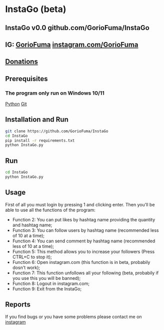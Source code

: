 # InstaGo (beta)
## InstaGo v0.0 github.com/GorioFuma/InstaGo
## IG: [GorioFuma](instagram.com/GorioFuma) [instagram.com/GorioFuma](instagram.com/GorioFuma)
## [Donations](https://www.paypal.com/paypalme/GorioFuma)
## Prerequisites
### The program only run on Windows 10/11
[Python](https://www.python.org/ftp/python/3.10.3/python-3.10.3-amd64.exe)
[Git](https://git-scm.com/download/win)
## Installation and Run
```bash
git clone https://github.com/GorioFuma/InstaGo
cd InstaGo
pip install -r requirements.txt
python InstaGo.py
```
## Run
```bash
cd InstaGo
python InstaGo.py
```
## Usage
First of all you must login by pressing 1 and clicking enter. Then you'll be able to use all the functions of the program:
  
  - Function 2: You can put likes by hashtag name providing the quantity and hashtag name;
  - Function 3: You can follow users by hashtag name (recommended less of 10 at a time);
  - Function 4: You can send comment by hashtag name (recommended less of 10 at a time);
  - Function 5: This method allows you to increase your followers (Press CTRL+C to stop it);
  - Function 6: Open instagram.com (this function is in beta, probabily dosn't work);
  - Function 7: This function unfollows all your following (beta, probabily if you use this you will be banned);
  - Function 8: Logout in instagram.com;
  - Function 9: Exit from the InstaGo;
## Reports
If you find bugs or you have some problems please contact me on [instagram](instagram.com/GorioFuma) 
